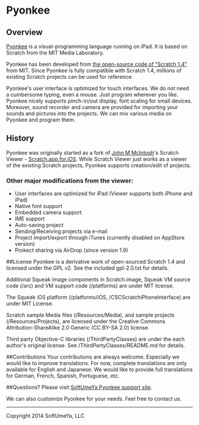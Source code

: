 # Pyonkee

## Overview
[Pyonkee](http://softumeya.com/pyonkee/en/) is a visual-programming language running on iPad. It is based on Scratch from the MIT Media Laboratory.

Pyonkee has been developed from [the open-source code of "Scratch 1.4"](http://wiki.scratch.mit.edu/wiki/Scratch_1.4_Source_Code) from MIT. Since Pyonkee is fully compatible with Scratch 1.4, millions of existing Scratch projects can be used for reference. 

Pyonkee's user interface is optimized for touch interfaces. We do not need a cumbersome typing, even a mouse. Just program wherever you like. Pyonkee nicely supports pinch-in/out display, font scaling for small devices. Moreover, sound recorder and camera are provided for importing your sounds and pictures into the projects. We can mix various media on Pyonkee and program them. 

## History
Pyonkee was originally started as a fork of [John M McIntosh](https://www.smalltalkconsulting.com)'s Scratch Viewer - [Scratch.app.for.iOS](https://github.com/johnmci/Scratch.app.for.iOS). While Scratch Viewer just works as a viewer of the existing Scratch projects, Pyonkee supports creation/edit of projects.

### Other major modifications from the viewer:
 - User interfaces are optimized for iPad (Viewer supports both iPhone and iPad)
 - Native font support
 - Embedded camera support
 - IME support
 - Auto-saving project
 - Sending/Receiving projects via e-mail
 - Project import/export through iTunes (currently disabled on AppStore version)
 - Prokect sharing via AirDrop (since version 1.9)

##License
Pyonkee is a derivative work of open-sourced Scratch 1.4 and licensed under the GPL v2. See the included gpl-2.0.txt for details. 

Additional Squeak image components in Scratch.image, Squeak VM source code (/src) and VM support code (/platforms) are under MIT license.

The Squeak iOS platform (/platforms/iOS, /CSCScratchiPhoneInterface) are under MIT License. 

Scratch sample Media files (/Resources/Media), and sample projects (/Resources/Projects), are licensed under the Creative Commons Attribution-ShareAlike 2.0 Generic (CC BY-SA 2.0) license.

Third party Objective-C libraries (/ThirdPartyClasses) are under the each author's original license. See /ThirdPartyClasses/README.md for details.

##Contributions
Your contributions are always welcome. Especially we would like to improve translations. For now, complete translations are only available for English and Japanese. We would like to provide full translations for German, French, Spanish, Portuguese, etc.

##Questions?
Please visit [SoftUmeYa Pyonkee support site](http://softumeya.com/pyonkee/en/).

We can also customize Pyonkee for your needs. Feel free to contact us.


-----
Copyright 2014 SoftUmeYa, LLC


